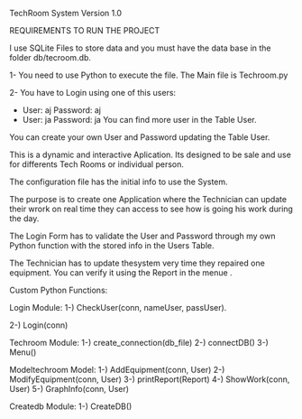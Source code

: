 TechRoom System Version 1.0

REQUIREMENTS TO RUN THE PROJECT

I use SQLite Files to store data and you must have the data base in the folder db/tecroom.db.

1- You need to use Python to execute the file. The Main file is Techroom.py

2- You have to Login using one of this users:

  - User: aj   Password: aj
  - User: ja    Password: ja
  You can find more user in the Table User.

  You can create your own User and Password updating the Table User.

This is a dynamic and interactive Aplication. Its designed to be sale and use for differents Tech Rooms  or individual person.

The configuration file has the initial info to use the System.

The purpose is to create one Application where the Technician can update their wrork on real time  they can access to see how is going his work during the day.


The Login Form has to validate the User and Password through my own Python function with the stored info in the Users Table.

The Technician has to update thesystem very time they repaired one equipment. You can verify it using the Report in the menue .

Custom Python Functions:

Login Module:
1-) CheckUser(conn, nameUser, passUser).

2-) Login(conn)

Techroom Module:
1-) create_connection(db_file)
2-) connectDB()
3-) Menu()

Modeltechroom Model:
1-) AddEquipment(conn, User)
2-) ModifyEquipment(conn, User)
3-) printReport(Report)
4-) ShowWork(conn, User)
5-) GraphInfo(conn, User)

Createdb Module:
1-) CreateDB()
